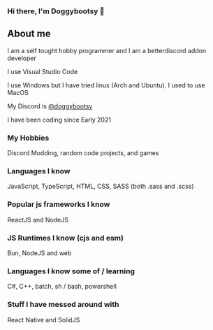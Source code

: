 ### Hi there, I'm Doggybootsy 👋

## About me
I am a self tought hobby programmer and I am a betterdiscord addon developer

I use Visual Studio Code

I use Windows but I have tried linux (Arch and Ubuntu). I used to use MacOS

My Discord is [@doggybootsy](https://discord.com/users/515780151791976453)

I have been coding since Early 2021
### My Hobbies
Discord Modding, random code projects, and games

### Languages I know
JavaScript, TypeScript, HTML, CSS, SASS (both .sass and .scss)

### Popular js frameworks I know
ReactJS and NodeJS

### JS Runtimes I know (cjs and esm)
Bun, NodeJS and web

### Languages I know some of / learning
C#, C++, batch, sh / bash, powershell

### Stuff I have messed around with
React Native and SolidJS
